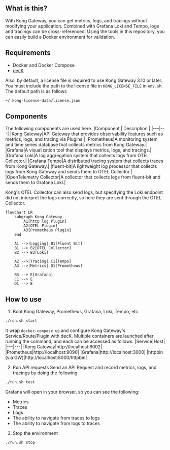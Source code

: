 ## What is this?
With Kong Gateway, you can get metrics, logs, and tracings without modifying your application.
Combined with Grafana Loki and Tempo, logs and tracings can be cross-referenced.
Using the tools in this repository, you can easily build a Docker environment for validation.

## Requirements
- Docker and Docker Compose
- [decK](https://docs.jp.konghq.com/deck/)

Also, by default, a license file is required to use Kong Gateway 3.10 or later.
You must include the path to the license file in `KONG_LICENSE_FILE` in `env.sh`.
The default path is as follows
```sh
~/.kong-license-data/license.json
```

## Components
The following components are used here.
|Component | Description |
|---|---|
|Kong Gateway|API Gateway that provides observability features such as metrics, logs, and tracing via Plugins.|
|Prometheus|A monitoring system and time series database that collects metrics from Kong Gateway.|
|Grafana|A visualization tool that displays metrics, logs, and tracings.|
|Grafana Loki|A log aggregation system that collects logs from OTEL Collector.|
|Grafana Tempo|A distributed tracing system that collects traces from Kong Gateway.|
|fluent-bit|A lightweight log processor that collects logs from Kong Gateway and sends them to OTEL Collector.|
|OpenTelemetry Collector|A collector that collects logs from fluent-bit and sends them to Grafana Loki.|


Kong's OTEL Collector can also send logs, but specifying the Loki endpoint did not interpret the logs correctly, so here they are sent through the OTEL Collector.

```mermaid
flowchart LR
    subgraph Kong Gateway
        A1[http log Plugin]
        A2[OTEL Plugin]
        A3[Prometheus Plugin]
    end

    A1 -->|Logging| B1[Fluent Bit]
    B1 --> B2[OTEL Collector]
    B2 --> B3[Loki]

    A2 -->|Tracing| C1[Tempo]
    A3 -->|Metrics| D1[Prometheus]

    B3 --> E[Grafana]
    C1 --> E
    D1 --> E
```


## How to use
1. Boot Kong Gateway, Prometheus, Grafana, Loki, Tempo, etc
```sh
./run.sh start
```
It wrap `docker-compose up` and configure Kong Gateway's Service/Route/Plugin with decK.
Multiple containers are launched after running the command, and each can be accessed as follows.
|Service|Host|
|---|---|
|Kong Gateway|http://localhost:8002|
|Prometheus|http://localhost:9090|
|Grafana|http://localhost:3000|
|httpbin (via GW)|http://localhost:8000/httpbin|

2. Run API requests
Send an API Request and record metrics, logs, and tracings by doing the following.
```sh
./run.sh test
```
Grafana will open in your browser, so you can see the following:

- Metrics
- Traces
- Logs
- The ability to navigate from traces to logs
- The ability to navigate from logs to traces

3. Stop the environment
```sh
./run.sh stop
```

